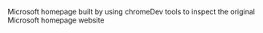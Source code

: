 Microsoft homepage built by using chromeDev tools to inspect the original Microsoft homepage website